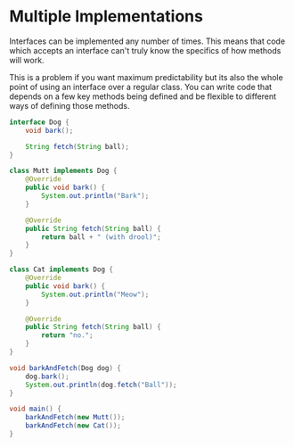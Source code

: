 # Multiple Implementations

Interfaces can be implemented any number of times. This means
that code which accepts an interface can't truly know the specifics
of how methods will work.

This is a problem if you want maximum predictability but its
also the whole point of using an interface over a regular class.
You can write code that depends on a few key methods being defined
and be flexible to different ways of defining those methods.

```java
interface Dog {
    void bark();

    String fetch(String ball);
}

class Mutt implements Dog {
    @Override
    public void bark() {
        System.out.println("Bark");
    }

    @Override
    public String fetch(String ball) {
        return ball + " (with drool)";
    }
}

class Cat implements Dog {
    @Override
    public void bark() {
        System.out.println("Meow");
    }

    @Override
    public String fetch(String ball) {
        return "no.";
    }
}

void barkAndFetch(Dog dog) {
    dog.bark();
    System.out.println(dog.fetch("Ball"));
}

void main() {
    barkAndFetch(new Mutt());
    barkAndFetch(new Cat());
}
```
